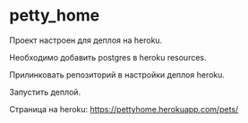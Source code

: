 # petty_home
Проект настроен для деплоя на heroku.

Необходимо добавить postgres в heroku resources.

Прилинковать репозиторий в настройки деплоя heroku.

Запустить деплой.

Страница на heroku: https://pettyhome.herokuapp.com/pets/
